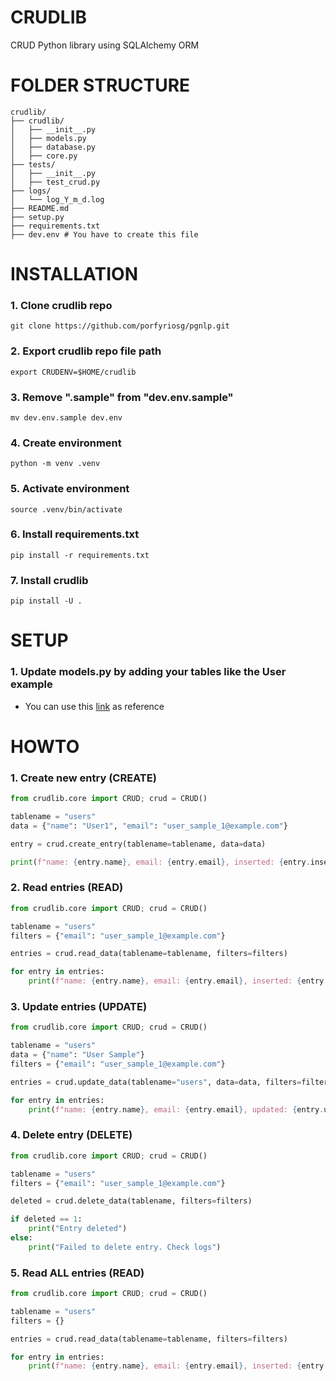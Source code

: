 # CRUDLIB
CRUD Python library using SQLAlchemy ORM

# FOLDER STRUCTURE
```
crudlib/
├── crudlib/
│   ├── __init__.py
│   ├── models.py
│   ├── database.py
│   ├── core.py
├── tests/
│   ├── __init__.py
│   ├── test_crud.py
├── logs/
│   └── log_Y_m_d.log
├── README.md
├── setup.py
├── requirements.txt
├── dev.env # You have to create this file
```

# INSTALLATION
### 1. Clone crudlib repo
```git clone https://github.com/porfyriosg/pgnlp.git```
### 2. Export crudlib repo file path
```export CRUDENV=$HOME/crudlib```
### 3. Remove ".sample" from "dev.env.sample"
```mv dev.env.sample dev.env```
### 4. Create environment
```python -m venv .venv```
### 5. Activate environment
```source .venv/bin/activate```
### 6. Install requirements.txt
```pip install -r requirements.txt```
### 7. Install crudlib
```pip install -U .```

# SETUP
### 1. Update models.py by adding your tables like the User example
* You can use this [link](https://docs.sqlalchemy.org/en/20/orm/declarative_tables.html) as reference

# HOWTO
### 1. Create new entry (CREATE)
```python
from crudlib.core import CRUD; crud = CRUD()

tablename = "users"
data = {"name": "User1", "email": "user_sample_1@example.com"}

entry = crud.create_entry(tablename=tablename, data=data)

print(f"name: {entry.name}, email: {entry.email}, inserted: {entry.inserted}")
```

### 2. Read entries (READ)
```python
from crudlib.core import CRUD; crud = CRUD()

tablename = "users"
filters = {"email": "user_sample_1@example.com"}

entries = crud.read_data(tablename=tablename, filters=filters)

for entry in entries:
    print(f"name: {entry.name}, email: {entry.email}, inserted: {entry.inserted}, updated: {entry.updated}")
```

### 3. Update entries (UPDATE)
```python
from crudlib.core import CRUD; crud = CRUD()

tablename = "users"
data = {"name": "User Sample"}
filters = {"email": "user_sample_1@example.com"}

entries = crud.update_data(tablename="users", data=data, filters=filters)

for entry in entries:
    print(f"name: {entry.name}, email: {entry.email}, updated: {entry.updated}")
```

### 4. Delete entry (DELETE)
```python
from crudlib.core import CRUD; crud = CRUD()

tablename = "users"
filters = {"email": "user_sample_1@example.com"}

deleted = crud.delete_data(tablename, filters=filters)

if deleted == 1:
    print("Entry deleted")
else:
    print("Failed to delete entry. Check logs")

```

### 5. Read ALL entries (READ)
```python
from crudlib.core import CRUD; crud = CRUD()

tablename = "users"
filters = {}

entries = crud.read_data(tablename=tablename, filters=filters)

for entry in entries:
    print(f"name: {entry.name}, email: {entry.email}, inserted: {entry.inserted}, updated: {entry.updated}")
```